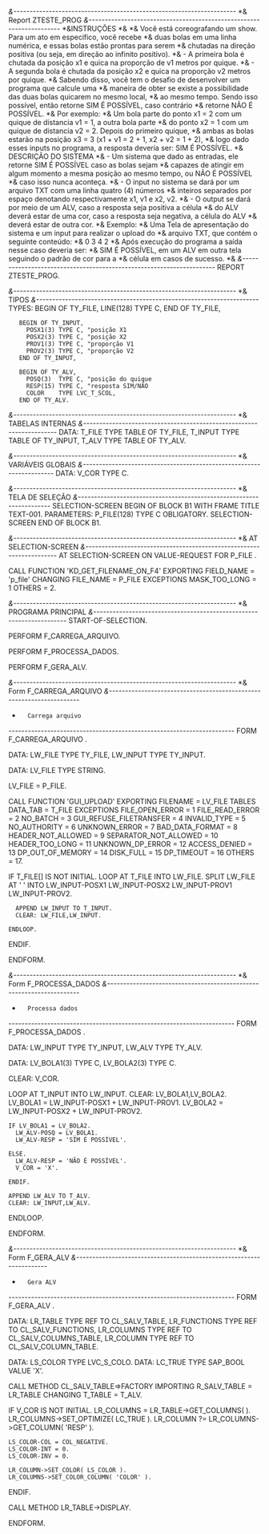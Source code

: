 *&---------------------------------------------------------------------*
*& Report ZTESTE_PROG
*&---------------------------------------------------------------------*
*&INSTRUÇÕES
*&
*& Você está coreografando um show. Para um ato em especifico, você recebe
*& duas bolas em uma linha numérica, e essas bolas estão prontas para serem
*& chutadas na direção positiva (ou seja, em direção ao infinito positivo).
*& - A primeira bola é chutada da posição x1 e quica na proporção de v1 metros por quique.
*& - A segunda bola é chutada da posição x2 e quica na proporção v2 metros por quique.
*& Sabendo disso, você tem o desafio de desenvolver um programa que calcule uma
*& maneira de obter se existe a possibilidade das duas bolas quicarem no mesmo local,
*& ao mesmo tempo. Sendo isso possível, então retorne SIM É POSSÍVEL, caso contrário
*& retorne NÃO É POSSÍVEL.
*& Por exemplo:
*& Um bola parte do ponto x1 = 2 com um quique de distancia v1 = 1, a outra bola parte
*& do ponto x2 = 1 com um quique de distancia v2 = 2. Depois do primeiro quique,
*& ambas as bolas estarão na posição x3 = 3 (x1 + v1 = 2 + 1, x2 + v2 = 1 + 2),
*& logo dado esses inputs no programa, a resposta deveria ser: SIM É POSSÍVEL.
*& DESCRIÇÃO DO SISTEMA
*& - Um sistema que dado as entradas, ele retorne SIM É POSSÍVEL caso as bolas sejam
*& capazes de atingir em algum momento a mesma posição ao mesmo tempo, ou NÃO É POSSÍVEL
*& caso isso nunca aconteça.
*& - O input no sistema se dará por um arquivo TXT com uma linha quatro (4) números
*& inteiros separados por espaço denotando respectivamente x1, v1 e x2, v2.
*& - O output se dará por meio de um ALV, caso a resposta seja positiva a célula
*& do ALV deverá estar de uma cor, caso a resposta seja negativa, a célula do ALV
*& deverá estar de outra cor.
*& Exemplo:
*& Uma Tela de apresentação do sistema e um input para realizar o upload do
*& arquivo TXT, que contém o seguinte conteúdo:
*& 0 3 4 2
*& Após execução do programa a saída nesse caso deveria ser:
*& SIM É POSSÍVEL, em um ALV em outra tela seguindo o padrão de cor para a
*& célula em casos de sucesso.
*&
*&---------------------------------------------------------------------*
REPORT ZTESTE_PROG.

*&---------------------------------------------------------------------*
*& TIPOS
*&---------------------------------------------------------------------*
TYPES: BEGIN OF TY_FILE,
         LINE(128) TYPE C,
       END OF TY_FILE,

       BEGIN OF TY_INPUT,
         POSX1(3) TYPE C, "posição X1
         POSX2(3) TYPE C, "posição X2
         PROV1(3) TYPE C, "proporção V1
         PROV2(3) TYPE C, "proporção V2
       END OF TY_INPUT,

       BEGIN OF TY_ALV,
         POSQ(3)  TYPE C, "posição do quique
         RESP(15) TYPE C, "resposta SIM/NÃO
         COLOR    TYPE LVC_T_SCOL,
       END OF TY_ALV.

*&---------------------------------------------------------------------*
*& TABELAS INTERNAS
*&---------------------------------------------------------------------*
DATA: T_FILE  TYPE TABLE OF TY_FILE,
      T_INPUT TYPE TABLE OF TY_INPUT,
      T_ALV   TYPE TABLE OF TY_ALV.

*&---------------------------------------------------------------------*
*& VARIÁVEIS GLOBAIS
*&---------------------------------------------------------------------*
DATA: V_COR TYPE C.

*&---------------------------------------------------------------------*
*& TELA DE SELEÇÃO
*&---------------------------------------------------------------------*
SELECTION-SCREEN BEGIN OF BLOCK B1 WITH FRAME TITLE TEXT-001.
PARAMETERS: P_FILE(128) TYPE C OBLIGATORY.
SELECTION-SCREEN END OF BLOCK B1.

*&---------------------------------------------------------------------*
*& AT SELECTION-SCREEN
*&---------------------------------------------------------------------*
AT SELECTION-SCREEN ON VALUE-REQUEST FOR P_FILE .

  CALL FUNCTION 'KD_GET_FILENAME_ON_F4'
    EXPORTING
      FIELD_NAME    = 'p_file'
    CHANGING
      FILE_NAME     = P_FILE
    EXCEPTIONS
      MASK_TOO_LONG = 1
      OTHERS        = 2.

*&---------------------------------------------------------------------*
*& PROGRAMA PRINCIPAL
*&---------------------------------------------------------------------*
START-OF-SELECTION.

  PERFORM F_CARREGA_ARQUIVO.

  PERFORM F_PROCESSA_DADOS.

  PERFORM F_GERA_ALV.

*&---------------------------------------------------------------------*
*&      Form  F_CARREGA_ARQUIVO
*&---------------------------------------------------------------------*
*       Carrega arquivo
*----------------------------------------------------------------------*
FORM F_CARREGA_ARQUIVO .

  DATA: LW_FILE  TYPE TY_FILE,
        LW_INPUT TYPE TY_INPUT.

  DATA: LV_FILE TYPE STRING.

  LV_FILE = P_FILE.

  CALL FUNCTION 'GUI_UPLOAD'
    EXPORTING
      FILENAME                = LV_FILE
    TABLES
      DATA_TAB                = T_FILE
    EXCEPTIONS
      FILE_OPEN_ERROR         = 1
      FILE_READ_ERROR         = 2
      NO_BATCH                = 3
      GUI_REFUSE_FILETRANSFER = 4
      INVALID_TYPE            = 5
      NO_AUTHORITY            = 6
      UNKNOWN_ERROR           = 7
      BAD_DATA_FORMAT         = 8
      HEADER_NOT_ALLOWED      = 9
      SEPARATOR_NOT_ALLOWED   = 10
      HEADER_TOO_LONG         = 11
      UNKNOWN_DP_ERROR        = 12
      ACCESS_DENIED           = 13
      DP_OUT_OF_MEMORY        = 14
      DISK_FULL               = 15
      DP_TIMEOUT              = 16
      OTHERS                  = 17.

  IF T_FILE[] IS NOT INITIAL.
    LOOP AT T_FILE INTO LW_FILE.
      SPLIT LW_FILE AT ' ' INTO LW_INPUT-POSX1
                                LW_INPUT-POSX2
                                LW_INPUT-PROV1
                                LW_INPUT-PROV2.

      APPEND LW_INPUT TO T_INPUT.
      CLEAR: LW_FILE,LW_INPUT.

    ENDLOOP.
  ENDIF.

ENDFORM.

*&---------------------------------------------------------------------*
*&      Form  F_PROCESSA_DADOS
*&---------------------------------------------------------------------*
*       Processa dados
*----------------------------------------------------------------------*
FORM F_PROCESSA_DADOS .

  DATA: LW_INPUT TYPE TY_INPUT,
        LW_ALV   TYPE TY_ALV.

  DATA: LV_BOLA1(3) TYPE C,
        LV_BOLA2(3) TYPE C.

  CLEAR: V_COR.

  LOOP AT T_INPUT INTO LW_INPUT.
    CLEAR: LV_BOLA1,LV_BOLA2.
    LV_BOLA1 = LW_INPUT-POSX1 + LW_INPUT-PROV1.
    LV_BOLA2 = LW_INPUT-POSX2 + LW_INPUT-PROV2.

    IF LV_BOLA1 = LV_BOLA2.
      LW_ALV-POSQ = LV_BOLA1.
      LW_ALV-RESP = 'SIM É POSSÍVEL'.

    ELSE.
      LW_ALV-RESP = 'NÃO É POSSÍVEL'.
      V_COR = 'X'.

    ENDIF.

    APPEND LW_ALV TO T_ALV.
    CLEAR: LW_INPUT,LW_ALV.

  ENDLOOP.

ENDFORM.

*&---------------------------------------------------------------------*
*&      Form  F_GERA_ALV
*&---------------------------------------------------------------------*
*       Gera ALV
*----------------------------------------------------------------------*
FORM F_GERA_ALV .

  DATA: LR_TABLE     TYPE REF TO CL_SALV_TABLE,
        LR_FUNCTIONS TYPE REF TO CL_SALV_FUNCTIONS,
        LR_COLUMNS   TYPE REF TO CL_SALV_COLUMNS_TABLE,
        LR_COLUMN    TYPE REF TO CL_SALV_COLUMN_TABLE.

  DATA: LS_COLOR TYPE LVC_S_COLO.
  DATA: LC_TRUE  TYPE SAP_BOOL VALUE 'X'.

  CALL METHOD CL_SALV_TABLE=>FACTORY
    IMPORTING
      R_SALV_TABLE = LR_TABLE
    CHANGING
      T_TABLE      = T_ALV.

  IF V_COR IS NOT INITIAL.
    LR_COLUMNS = LR_TABLE->GET_COLUMNS( ).
    LR_COLUMNS->SET_OPTIMIZE( LC_TRUE ).
    LR_COLUMN ?= LR_COLUMNS->GET_COLUMN( 'RESP' ).

    LS_COLOR-COL = COL_NEGATIVE.
    LS_COLOR-INT = 0.
    LS_COLOR-INV = 0.

    LR_COLUMN->SET_COLOR( LS_COLOR ).
    LR_COLUMNS->SET_COLOR_COLUMN( 'COLOR' ).

  ENDIF.

  CALL METHOD LR_TABLE->DISPLAY.

ENDFORM.
